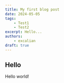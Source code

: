 ```yaml
---
title: My first blog post
date: 2024-05-05
tags:
    - Test1
    - Test2
excerpt: Hello...
authors:
    - excalian
draft: true
---
```


## Hello

Hello world!